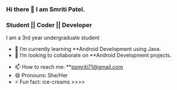### Hi there 👋 I  am Smriti Patel.
### Student || Coder || Developer

I am a 3rd year undergraduate student

<!-- - 🔭 I’m currently working on ... -->
- 🌱 I’m currently learning **Android Development using Java.
- 👯 I’m looking to collaborate on **Android Development projects.
<!-- - 🤔 I’m looking for help with ...
- 💬 Ask me about ... -->
- 📫 How to reach me: **psmriti71@gmail.com
- 😄 Pronouns: She/Her
- ⚡ Fun fact: ice-creams >>>>
